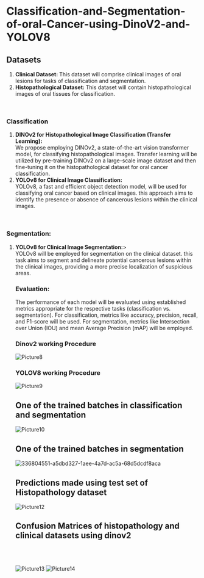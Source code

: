 # Classification-and-Segmentation-of-oral-Cancer-using-DinoV2-and-YOLOV8
<H2>Datasets</H2>
<ol>
<li><b>Clinical Dataset: </b>This dataset will comprise clinical images of oral lesions for tasks of classification and segmentation.</li>
<li><b>Histopathological Dataset: </b>This dataset will contain histopathological images of oral tissues for classification.</li>
</ol>
<br>
<H3>Classification</H3>
<ol>
<li><b>DINOv2 for Histopathological Image Classification (Transfer Learning):</b><br>
We propose employing DINOv2, a state-of-the-art vision transformer model, for classifying histopathological images. Transfer learning will be utilized by pre-training DINOv2 on a large-scale image dataset and then fine-tuning it on the histopathological dataset for oral cancer classification.</li>
<li><b>YOLOv8 for Clinical Image Classification:</b><br>
YOLOv8, a fast and efficient object detection model, will be used for classifying oral cancer based on clinical images. this approach aims to identify the presence or absence of cancerous lesions within the clinical images.</li>
</ol>
<br>

<H3>Segmentation:</H3>
<ol>
<li><b>YOLOv8 for Clinical Image Segmentation:</b>><br>
YOLOv8 will be employed for segmentation on the clinical dataset. this task aims to segment and delineate potential cancerous lesions within the clinical images, providing a more precise localization of suspicious areas.</li
</ol>

<H3>Evaluation:</H3>

The performance of each model will be evaluated using established metrics appropriate for the respective tasks (classification vs. segmentation). For classification, metrics like accuracy, precision, recall, and F1-score will be used. For segmentation, metrics like Intersection over Union (IOU) and mean Average Precision (mAP) will be employed.

<H3>Dinov2 working Procedure</H3>

![Picture8](https://github.com/srinivas21109/Classification-and-Segmentation-of-oral-Cancer-using-DinoV2-and-YOLOV8/assets/119849011/384b6dbd-087a-4c16-9665-d17f085c77bf)

<H3>YOLOV8 working Procedure</H3>

![Picture9](https://github.com/srinivas21109/Classification-and-Segmentation-of-oral-Cancer-using-DinoV2-and-YOLOV8/assets/119849011/8b322bc1-218b-4be3-ae1f-5c7a5d4e95c6)

<H2>One of the trained batches in classification and segmentation</H2>

![Picture10](https://github.com/srinivas21109/Classification-and-Segmentation-of-oral-Cancer-using-DinoV2-and-YOLOV8/assets/119849011/6287b9d0-44a5-4c8d-af69-f806718c8f57) 

<H2>One of the trained batches in segmentation</H2>

![336804551-a5dbd327-1aee-4a7d-ac5a-68d5dcdf8aca](https://github.com/srinivas21109/Classification-and-Segmentation-of-oral-Cancer-using-DinoV2-and-YOLOV8/assets/119849011/0aecaf51-d0b6-4ef0-9b03-1d87db5fb0a1)


<H2>Predictions made using test set of Histopathology dataset</H2>

![Picture12](https://github.com/srinivas21109/Classification-and-Segmentation-of-oral-Cancer-using-DinoV2-and-YOLOV8/assets/119849011/9a65ede6-8737-465d-9ce6-3c4c6458bae1)

<H2>Confusion Matrices of histopathology and clinical datasets using dinov2</H2>
<br></br>

![Picture13](https://github.com/srinivas21109/Classification-and-Segmentation-of-oral-Cancer-using-DinoV2-and-YOLOV8/assets/119849011/0fd0a765-5bd0-42d8-af2d-3ae25c415f3d) ![Picture14](https://github.com/srinivas21109/Classification-and-Segmentation-of-oral-Cancer-using-DinoV2-and-YOLOV8/assets/119849011/1fd76129-e9e5-46ea-a7ef-8d3277ec839f)



